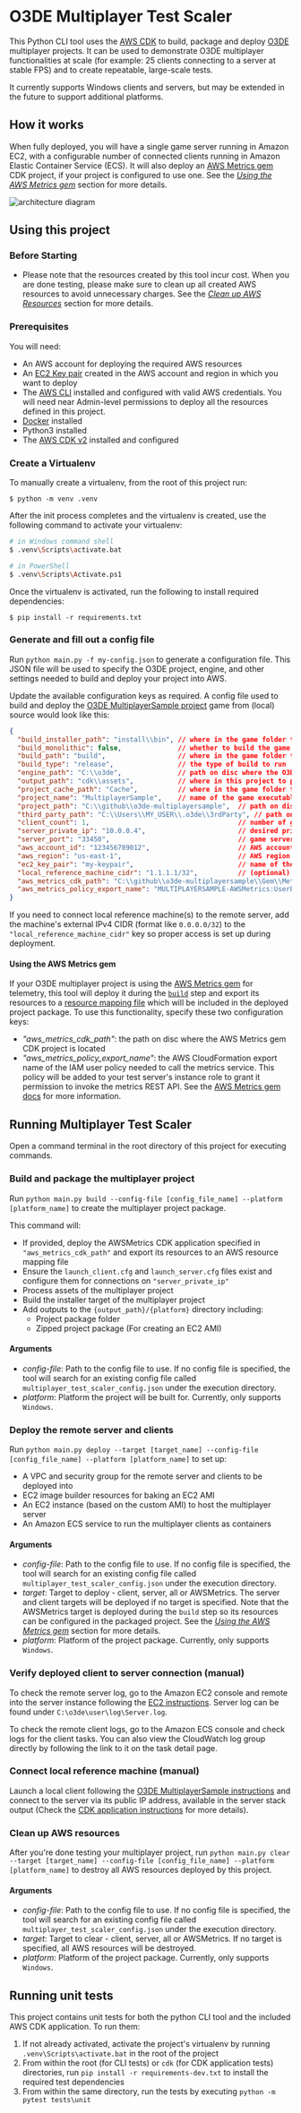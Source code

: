 
# O3DE Multiplayer Test Scaler

This Python CLI tool uses the [AWS CDK](https://docs.aws.amazon.com/cdk/v2/guide/home.html) to build, package and deploy [O3DE](https://github.com/o3de/o3de) multiplayer projects. It can be used to demonstrate O3DE multiplayer functionalities at scale (for example: 25 clients connecting to a server at stable FPS) and to create repeatable, large-scale tests.

It currently supports Windows clients and servers, but may be extended in the future to support additional platforms.

## How it works
When fully deployed, you will have a single game server running in Amazon EC2, with a configurable number of connected clients running in Amazon Elastic Container Service (ECS). It will also deploy an [AWS Metrics gem](https://www.o3de.org/docs/user-guide/gems/reference/aws/aws-metrics/) CDK project, if your project is configured to use one. See the _[Using the AWS Metrics gem](#using-the-aws-metrics-gem)_ section for more details.

![architecture diagram](./architecture_diagram.PNG)

## Using this project

### Before Starting

* Please note that the resources created by this tool incur cost. When you are done testing, please make sure to clean up all created AWS resources to avoid unnecessary charges. See the _[Clean up AWS Resources](#clean-up-aws-resources)_ section for more details.

### Prerequisites
You will need:
* An AWS account for deploying the required AWS resources
* An [EC2 Key pair](https://docs.aws.amazon.com/AWSEC2/latest/WindowsGuide/create-key-pairs.html) created in the AWS account and region in which you want to deploy
* The [AWS CLI](https://aws.amazon.com/cli/) installed and configured with valid AWS credentials. You will need near Admin-level permissions to deploy all the resources defined in this project.
* [Docker](https://docs.docker.com/desktop/windows/install/) installed
* Python3 installed
* The [AWS CDK v2](https://docs.aws.amazon.com/cdk/v2/guide/home.html) installed and configured

### Create a Virtualenv
To manually create a virtualenv, from the root of this project run:

```$ python -m venv .venv```

After the init process completes and the virtualenv is created, use the following command to activate your virtualenv:

```bash
# in Windows command shell
$ .venv\Scripts\activate.bat

# in PowerShell
$ .venv\Scripts\Activate.ps1
```

Once the virtualenv is activated, run the following to install required dependencies:

```$ pip install -r requirements.txt```

### Generate and fill out a config file
Run `python main.py -f my-config.json` to generate a configuration file. This JSON file will be used to specify the O3DE project, engine, and other settings needed to build and deploy your project into AWS. 

Update the available configuration keys as required. A config file used to build and deploy the [O3DE MultiplayerSample project](https://github.com/o3de/o3de-multiplayersample) game from (local) source would look like this:

```json
{
  "build_installer_path": "install\\bin", // where in the game folder to place installer artifacts
  "build_monolithic": false,              // whether to build the game as "monolithic"
  "build_path": "build",                  // where in the game folder to place build artifacts
  "build_type": "release",                // the type of build to run
  "engine_path": "C:\\o3de",              // path on disc where the O3DE engine is located
  "output_path": "cdk\\assets",           // where in this project to place the packaged game
  "project_cache_path": "Cache",          // where in the game folder the asset cache is located
  "project_name": "MultiplayerSample",    // name of the game executable being built, also used to name AWS resources
  "project_path": "C:\\github\\o3de-multiplayersample",  // path on disc where the game is located
  "third_party_path": "C:\\Users\\MY_USER\\.o3de\\3rdParty", // path on disc to the O3DE engine 3rd party folder 
  "client_count": 1,                                     // number of game clients to deploy
  "server_private_ip": "10.0.0.4",                       // desired private IP address of the game server 
  "server_port": "33450",                                // game server port clients should connect to
  "aws_account_id": "123456789012",                      // AWS account to deploy to
  "aws_region": "us-east-1",                             // AWS region to deploy to
  "ec2_key_pair": "my-keypair",                          // name of the EC2 keypair to use in the configured AWS region
  "local_reference_machine_cidr": "1.1.1.1/32",          // (optional) CIDR group for allowed external connections
  "aws_metrics_cdk_path": "C:\\github\\o3de-multiplayersample\\Gem\\MetricsCDK",  // (optional) metrics project
  "aws_metrics_policy_export_name": "MULTIPLAYERSAMPLE-AWSMetrics:UserPolicy"     // (optional) metrics IAM policy
}
```

If you need to connect local reference machine(s) to the remote server, add 
the machine's external IPv4 CIDR (format like `0.0.0.0/32`) to the `"local_reference_machine_cidr"` key so proper access is set up during deployment.

#### Using the AWS Metrics gem
If your O3DE multiplayer project is using the [AWS Metrics gem](https://www.o3de.org/docs/user-guide/gems/reference/aws/aws-metrics/) for telemetry, this tool will deploy it during the [`build`](#build-and-package-the-multiplayer-project) step and export its resources to a [resource mapping file](https://www.o3de.org/docs/user-guide/gems/reference/aws/aws-core/resource-mapping-files/) which will be included in the deployed project package. To use this functionality, specify these two configuration keys:
* _"aws_metrics_cdk_path"_: the path on disc where the AWS Metrics gem CDK project is located
* _"aws_metrics_policy_export_name"_: the AWS CloudFormation export name of the IAM user policy needed to call the metrics service. This policy will be added to your test server's instance role to grant it permission to invoke the metrics REST API. See the [AWS Metrics gem docs](https://www.o3de.org/docs/user-guide/gems/reference/aws/aws-metrics/using/#cloudformation-stack-output) for more information.

## Running Multiplayer Test Scaler
Open a command terminal in the root directory of this project for executing commands.

### Build and package the multiplayer project
Run `python main.py build --config-file [config_file_name] --platform [platform_name]` to create the multiplayer project package. 

This command will:
* If provided, deploy the AWSMetrics CDK application specified in `"aws_metrics_cdk_path"` and export its resources to an AWS resource mapping file
* Ensure the `launch_client.cfg` and `launch_server.cfg` files exist and configure them for connections on `"server_private_ip"` 
* Process assets of the multiplayer project
* Build the installer target of the multiplayer project
* Add outputs to the `{output_path}/{platform}` directory including:
  * Project package folder
  * Zipped project package (For creating an EC2 AMI)

#### Arguments
- _config-file_: Path to the config file to use. If no config file is specified, the tool will search for an existing config file called `multiplayer_test_scaler_config.json` under the execution directory.
- _platform_: Platform the project will be built for. Currently, only supports `Windows`.

### Deploy the remote server and clients
Run `python main.py deploy --target [target_name] --config-file [config_file_name] --platform [platform_name]` to set up:
* A VPC and security group for the remote server and clients to be deployed into
* EC2 image builder resources for baking an EC2 AMI
* An EC2 instance (based on the custom AMI) to host the multiplayer server
* An Amazon ECS service to run the multiplayer clients as containers

#### Arguments
- _config-file_: Path to the config file to use. If no config file is specified, the tool will search for an existing config file called `multiplayer_test_scaler_config.json` under the execution directory.
- _target_: Target to deploy - client, server, all or AWSMetrics. The server and client targets will be deployed if no target is specified. Note that the AWSMetrics target is deployed during the `build` step so its resources can be configured in the packaged project. See the _[Using the AWS Metrics gem](#using-the-aws-metrics-gem)_ section for more details.
- _platform_: Platform of the project package. Currently, only supports `Windows`.


### Verify deployed client to server connection (manual)
To check the remote server log, go to the Amazon EC2 console and remote into the server instance following the [EC2 instructions](https://docs.aws.amazon.com/AWSEC2/latest/WindowsGuide/connecting_to_windows_instance.html).
Server log can be found under `C:\o3de\user\log\Server.log`.

To check the remote client logs, go to the Amazon ECS console and check logs for the client tasks. You can also view the CloudWatch log group directly by following the link to it on the task detail page.

### Connect local reference machine (manual)
Launch a local client following the [O3DE MultiplayerSample instructions](https://github.com/o3de/o3de-multiplayersample) and connect to the server via its public IP address, available in the server stack output (Check the [CDK application instructions](cdk/README.md) for more details).

### Clean up AWS resources
After you're done testing your multiplayer project, run `python main.py clear --target [target_name] --config-file [config_file_name] --platform [platform_name]` to destroy all AWS resources deployed by this project.

#### Arguments
- _config-file_: Path to the config file to use. If no config file is specified, the tool will search for an existing config file called `multiplayer_test_scaler_config.json` under the execution directory.
-  _target_: Target to clear - client, server, all or AWSMetrics. If no target is specified, all AWS resources will be destroyed.
- _platform_: Platform of the project package. Currently, only supports `Windows`.

## Running unit tests

This project contains unit tests for both the python CLI tool and the included AWS CDK application. To run them:

1. If not already activated, activate the project's virtualenv by running `.venv\Scripts\activate.bat` in the root of the project
1. From within the root (for CLI tests) or `cdk` (for CDK application tests) directories, run `pip install -r requirements-dev.txt` to install the required test dependencies
1. From within the same directory, run the tests by executing `python -m pytest tests\unit`
